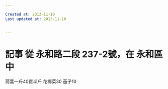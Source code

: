 ```yaml
---

Created at: 2013-11-10
Last updated at: 2013-11-10


---
```


# 記事 從 永和路二段 237-2號，在 永和區 中


茼蒿一斤40買半斤
花椰菜30
茄子10

